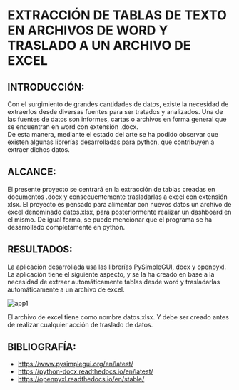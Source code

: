 # EXTRACCIÓN DE TABLAS DE TEXTO EN ARCHIVOS DE WORD Y TRASLADO A UN ARCHIVO DE EXCEL
## INTRODUCCIÓN:
Con el surgimiento de grandes cantidades de datos, existe la necesidad de extraerlos desde diversas fuentes para ser tratados y analizados.
Una de las fuentes de datos son informes, cartas o archivos en forma general que se encuentran en word con extensión .docx.  
De esta manera, mediante el estado del arte se ha podido observar que existen algunas librerías desarrolladas para python, que contribuyen a extraer dichos datos.
## ALCANCE:
El presente proyecto se centrará en la extracción de tablas creadas en documentos .docx y consecuentemente trasladarlas a excel con extensión xlsx.
El proyecto es pensado para alimentar con nuevos datos un archivo de excel denominado datos.xlsx, para posteriormente realizar un dashboard en el mismo.
De igual forma, se puede mencionar que el programa se ha desarrollado completamente en python.
## RESULTADOS:
La aplicación desarrollada usa las librerías PySimpleGUI, docx y openpyxl.
La aplicación tiene el siguiente aspecto, y se la ha creado en base a la necesidad de extraer automáticamente tablas desde word y trasladarlas automáticamente a un archivo de excel.

![app1](https://github.com/krist2357/extraer_tablas_word/assets/75154211/b8258e7d-264e-4476-ba4d-5ff491bde4db)

El archivo de excel tiene como nombre datos.xlsx. Y debe ser creado antes de realizar cualquier acción de traslado de datos.

## BIBLIOGRAFÍA:
* https://www.pysimplegui.org/en/latest/
* https://python-docx.readthedocs.io/en/latest/
* https://openpyxl.readthedocs.io/en/stable/
